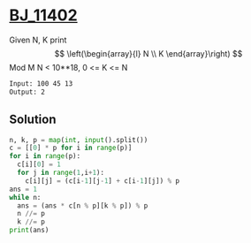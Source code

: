 # [BJ_11402](https://acmicpc.net/problem/11402)

Given N, K print $$ \left(\begin{array}{l} N \\ K \end{array}\right) $$ Mod M
N < 10**18, 0 <= K <= N

```txt
Input: 100 45 13
Output: 2
```

## Solution

```py
n, k, p = map(int, input().split())
c = [[0] * p for i in range(p)]
for i in range(p):
  c[i][0] = 1
  for j in range(1,i+1):
    c[i][j] = (c[i-1][j-1] + c[i-1][j]) % p
ans = 1
while n:
  ans = (ans * c[n % p][k % p]) % p
  n //= p
  k //= p
print(ans)
```
